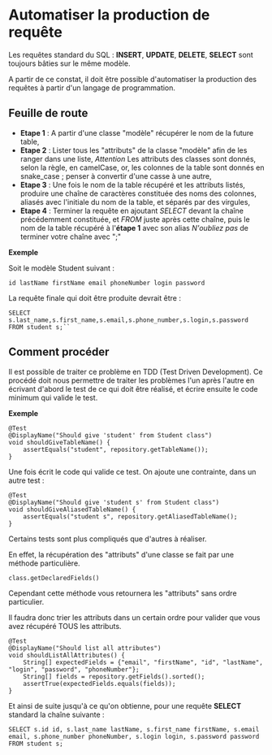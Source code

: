 # Automatiser la production de requête

Les requêtes standard du SQL : **INSERT**, **UPDATE**, **DELETE**, **SELECT** sont
toujours bâties sur le même modèle.

A partir de ce constat, il doit être possible d'automatiser la production des
requêtes à partir d'un langage de programmation.

## Feuille de route

- **Etape 1** : A partir d'une classe "modèle" récupérer le nom de la future table,
- **Etape 2** : Lister tous les "attributs" de la classe "modèle" afin de les ranger dans une liste,
*Attention* Les attributs des classes sont donnés, selon la règle, en camelCase, or, les colonnes de la table sont donnés en snake_case ; penser à convertir d'une casse à une autre,
- **Etape 3** : Une fois le nom de la table récupéré et les attributs listés, produire une chaîne de caractères constituée des noms des colonnes, aliasés avec l'initiale du nom de la table, et séparés par des virgules,
- **Etape 4** : Terminer la requête en ajoutant *SELECT* devant la chaîne précédemment constituée, et *FROM* juste après cette chaîne, puis le nom de la table récupéré à l'**étape 1** avec son alias
*N'oubliez pas* de terminer votre chaîne avec ";"

**Exemple**

Soit le modèle Student suivant :

``id
lastName
firstName
email
phoneNumber
login
password``

La requête finale qui doit être produite devrait être :

    SELECT s.last_name,s.first_name,s.email,s.phone_number,s.login,s.password
    FROM student s;``

## Comment procéder

Il est possible de traiter ce problème en TDD (Test Driven Development). Ce procédé doit nous permettre de traiter les problèmes l'un après l'autre en écrivant d'abord le test de ce qui doit être réalisé, et écrire ensuite le code minimum qui valide le test.

**Exemple**

    @Test
    @DisplayName("Should give 'student' from Student class")
    void shouldGiveTableName() {
        assertEquals("student", repository.getTableName());
    }

Une fois écrit le code qui valide ce test. On ajoute une contrainte, dans un autre test :

    @Test
    @DisplayName("Should give 'student s' from Student class")
    void shouldGiveAliasedTableName() {
        assertEquals("student s", repository.getAliasedTableName();
    }

Certains tests sont plus compliqués que d'autres à réaliser.

En effet, la récupération des "attributs" d'une classe se fait par une méthode particulière.

    class.getDeclaredFields()

Cependant cette méthode vous retournera les "attributs" sans ordre particulier.

Il faudra donc trier les attributs dans un certain ordre pour valider que vous avez récupéré TOUS les attributs.

    @Test
    @DisplayName("Should list all attributes")
    void shouldListAllAttributes() {
        String[] expectedFields = {"email", "firstName", "id", "lastName", "login", "password", "phoneNumber"};
        String[] fields = repository.getFields().sorted();
        assertTrue(expectedFields.equals(fields));
    }

Et ainsi de suite jusqu'à ce qu'on obtienne, pour une requête **SELECT** standard la chaîne suivante :

    SELECT s.id id, s.last_name lastName, s.first_name firstName, s.email email, s.phone_number phoneNumber, s.login login, s.password password
    FROM student s;

